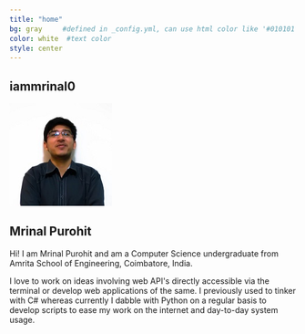 ```yaml
---
title: "home"
bg: gray     #defined in _config.yml, can use html color like '#010101'
color: white  #text color
style: center
---
```


## iammrinal0

![Myself](img/myself.jpg)  

## Mrinal Purohit
Hi! I am Mrinal Purohit and am a Computer Science undergraduate from Amrita School of Engineering, Coimbatore, India.

I love to work on ideas involving web API's directly accessible via the terminal or develop web applications of the same. I previously used to tinker with C# whereas currently I dabble with Python on a regular basis to develop scripts to ease my work on the internet and day-to-day system usage.

<div class="home-icons">
<a href="https://facebook.com/mrinal0" target="_blank"><i class="fa fa-facebook"></i></a>
<a href="https://twitter.com/iammrinal0" target="_blank"><i class="fa fa-twitter"></i></a>
<a href="https://github.com/iammrinal0" target="_blank"><i class="fa fa-github"></i></a>
<a href="https://in.linkedin.com/in/iammrinal0" target="_blank"><i class="fa fa-linkedin"></i></a>
<a href="mailto:mrinal1892010@gmail.com"><i class="fa fa-envelope"></i></a>
</div>